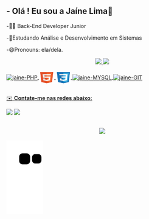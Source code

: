 ## - Olá ! Eu sou a Jaíne Lima👋

-👩‍💻 Back-End Developer Junior

-🌱Estudando Análise e Desenvolvimento em Sistemas 


-😄Pronouns: ela/dela.

<div align="center">
  <a href="https://github.com/Jainelima">
  <img height="180em" src="https://github-readme-stats.vercel.app/api?username=jainelima&show_icons=true&theme=dracula&include_all_commits=true&count_private=false"/>
  <img height="180em" src="https://github-readme-stats.vercel.app/api/top-langs/?username=jainelima&layout=compact&langs_count=7&theme=dracula"/>
</div>

<div style="display: inline_block"><br>
  <img align="center" alt="jaine-PHP" height="40" width="50"
  src="https://cdn.jsdelivr.net/gh/devicons/devicon/icons/php/php-original.svg" />
  <img align="center" alt="jaine-HTML" height="30" width="40" src="https://raw.githubusercontent.com/devicons/devicon/master/icons/html5/html5-original.svg">
  <img align="center" alt="jaine-CSS" height="30" width="40" 
  src="https://raw.githubusercontent.com/devicons/devicon/master/icons/css3/css3-original.svg">
   <img align="center" alt="jaine-MYSQL" height="70" width="60"
    src="https://cdn.jsdelivr.net/gh/devicons/devicon/icons/mysql/mysql-original-wordmark.svg" />
  <img align="center" alt="jaine-GIT" height="30" width="40"
  src="https://cdn.jsdelivr.net/gh/devicons/devicon/icons/git/git-plain.svg" />
</div>

##
 ✉️ **Contate-me nas redes abaixo:**
<div>
 <a href = "mailto:contatojainelb14@outlook.com" target="_blank"><img src="https://img.shields.io/badge/Microsoft_Outlook-0078D4?style=for-the-badge&logo=microsoft-outlook&logoColor=white" target="_blank"></a>
 <a href="https://https://www.linkedin.com/in/ja%C3%ADne-lima-barbosa-a294261ab" target="_blank"><img src="https://img.shields.io/badge/-LinkedIn-%230077B5?style=for-the-badge&logo=linkedin&logoColor=white" target="_blank"></a>
</div>
  </br>
  
  <p align="center">   <img alingn="center" src="https://profile-counter.glitch.me/JaineLima/count.svg" /></p>

![snake gif](https://github.com/JaineLima/JaineLima/blob/output/github-contribution-grid-snake.svg)
